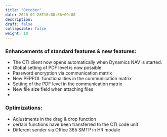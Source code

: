 ```yaml
---
title: "October"
date: 2020-02-28T10:08:56+09:00
description: 
draft: false
collapsible: false
weight: 10
---
```

### Enhancements of standard features & new features:
- The CTI client now opens automatically when Dynamics NAV is started.
- Global setting of PDF level is now possible
- Password encryption via communication matrix
- New PEPPOL functionalities in the communication matrix
- Setting of the PDF level in the communication matrix
- New file size field when attaching files
- 


### Optimizations:
- Adjustments in the drag & drop function
- certain functions have been transferred to the CTI code unit
- Different sender via Office 365 SMTP in HR module
